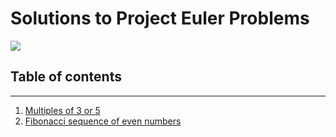 # Solutions to Project Euler Problems

![](https://projecteuler.net/profile/InsertCheesyLine.png)
## Table of contents

---

1. [Multiples of 3 or 5](./solutions/001.py)
1. [Fibonacci sequence of even numbers](./solutions/002.py)
